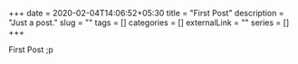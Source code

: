 +++ 
date = 2020-02-04T14:06:52+05:30
title = "First Post"
description = "Just a post."
slug = "" 
tags = []
categories = []
externalLink = ""
series = []
+++

First Post ;p
